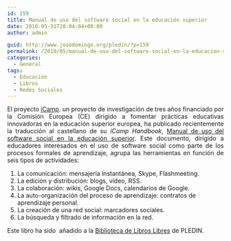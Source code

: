 ```yaml
---
id: 159
title: Manual de uso del software social en la educación superior
date: 2010-05-31T20:04:04+00:00
author: admin

guid: http://www.josedomingo.org/pledin/?p=159
permalink: /2010/05/manual-de-uso-del-software-social-en-la-educacion-superior/
categories:
  - General
tags:
  - Educación
  - Libros
  - Redes Sociales
---
```

<p style="text-align: justify;">
  El proyecto <a href="http://www.icamp.eu/">iCamp</a>. un proyecto de investigación de tres años financiado por la Comisión Europea (CE) dirigido a fomentar prácticas educativas innovadoras en la educación superior europea, ha publicado recientemente la traducción al castellano de su <em>iCamp Handbook</em>, <a href="https://www.coloriuris.net/contratos/171ef5ee01dd73945e78517e35637c08">Manual de uso del software social en la educación superior</a>. Este documento, dirigido a educadores interesados en el uso de software social como parte de los procesos formales de aprendizaje, agrupa las herramientas en función de seis tipos de actividades:
</p>

  1. La comunicación: mensajería instantánea, Skype, Flashmeeting.
  2. La edición y distribución: blogs, vídeo, RSS.
  3. La colaboración: wikis, Google Docs, calendarios de Google.
  4. La auto-organización del proceso de aprendizaje: contratos de aprendizaje personal.
  5. La creación de una red social: marcadores sociales.
  6. La búsqueda y filtrado de información en la red.

Este libro ha sido  añadido a la [Biblioteca de Libros Libres](http://www.josedomingo.org/web/mod/data/view.php?id=1670) de PLEDIN.

<!-- AddThis Advanced Settings generic via filter on the_content -->

<!-- AddThis Share Buttons generic via filter on the_content -->